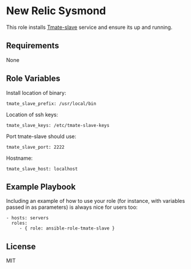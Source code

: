 New Relic Sysmond
=========
This role installs [Tmate-slave](https://github.com/tmate-io/tmate-slave) service and ensure its up and running.

Requirements
------------
None

Role Variables
--------------

Install location of binary:

    tmate_slave_prefix: /usr/local/bin

Location of ssh keys:

    tmate_slave_keys: /etc/tmate-slave-keys

Port tmate-slave should use:

    tmate_slave_port: 2222

Hostname:

    tmate_slave_host: localhost

Example Playbook
----------------

Including an example of how to use your role (for instance, with variables passed in as parameters) is always nice for users too:

    - hosts: servers
      roles:
         - { role: ansible-role-tmate-slave }

License
-------

MIT
